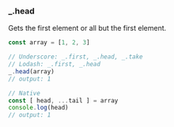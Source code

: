 ### _.head
Gets the first element or all but the first element.

  ```js
  const array = [1, 2, 3]

  // Underscore: _.first, _.head, _.take
  // Lodash: _.first, _.head
  _.head(array)
  // output: 1

  // Native
  const [ head, ...tail ] = array
  console.log(head)
  // output: 1
  ```

<!-- caniuse: es6 -->
